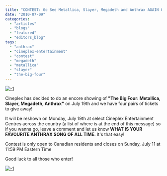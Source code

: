```yaml
---
title: "CONTEST: Go See Metallica, Slayer, Megadeth and Anthrax AGAIN On July 19th!"
date: "2010-07-09"
categories: 
  - "articles"
  - "blogs"
  - "featured"
  - "editors_blog"
tags: 
  - "anthrax"
  - "cineplex-entertainment"
  - "contest"
  - "megadeth"
  - "metallica"
  - "slayer"
  - "the-big-four"
---
```


[![-1](http://www.hellbound.ca/wp-content/uploads/2010/06/1.jpg "-1")](http://www.hellbound.ca/wp-content/uploads/2010/06/1.jpg)

Cineplex has decided to do an encore showing of **"The Big Four: Metallica, Slayer, Megadeth, Anthrax"** on July 19th and we have four pairs of tickets to give away!

It will be reshown on Monday, July 19th at select Cineplex Entertainment Centres across the country (a list of where is at the end of this message) so if you wanna go, leave a comment and let us know **WHAT IS YOUR FAVOURITE ANTHRAX SONG OF ALL TIME**. It's that easy!

Contest is only open to Canadian residents and closes on Sunday, July 11 at 11:59 PM Eastern Time

Good luck to all those who enter!

[![-1](http://www.hellbound.ca/wp-content/uploads/2010/07/1.bmp "-1")](http://www.hellbound.ca/wp-content/uploads/2010/07/1.bmp)
